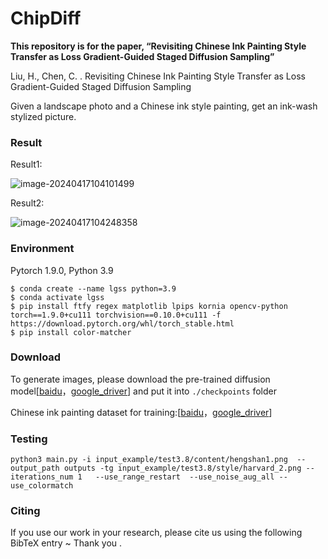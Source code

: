 # ChipDiff

**This repository is for the paper, “Revisiting Chinese Ink Painting Style Transfer as Loss Gradient-Guided Staged Diffusion Sampling”**

Liu, H., Chen, C. . Revisiting Chinese Ink Painting Style Transfer as Loss Gradient-Guided Staged Diffusion Sampling

Given a landscape photo and a Chinese ink style painting, get an ink-wash stylized picture.



### Result

Result1:

![image-20240417104101499]([.\README.assets\image-20240417104101499.png](https://github.com/hengliusky/ChipDiff/blob/main/README.assets/image-20240417104101499.png))

Result2:

![image-20240417104248358](.\README.assets\image-20240417104248358.png)



### Environment

Pytorch 1.9.0, Python 3.9

```
$ conda create --name lgss python=3.9
$ conda activate lgss
$ pip install ftfy regex matplotlib lpips kornia opencv-python torch==1.9.0+cu111 torchvision==0.10.0+cu111 -f https://download.pytorch.org/whl/torch_stable.html
$ pip install color-matcher
```



### Download

To generate images, please download the pre-trained diffusion model[[baidu](https://pan.baidu.com/s/1Uo4tfodCfsHsdVqFEk_TkA?pwd=c8ii  "baidu")，[google_driver](https://drive.google.com/file/d/1dny31C7GEox50F10cDOwN1O6BwChrDqI/view?usp=drive_link "google_driver")] and put it into ```./checkpoints``` folder

Chinese ink painting dataset for training:[[baidu](https://pan.baidu.com/s/1hBiYPVd5Q2HVQVi0IWwLFQ?pwd=i6h1  "baidu")，[google_driver](https://drive.google.com/file/d/1x-JVuvGZohevxfhV23mbe_TTIfb6c-sa/view?usp=drive_link"google_driver")] 



### Testing

```
python3 main.py -i input_example/test3.8/content/hengshan1.png  --output_path outputs -tg input_example/test3.8/style/harvard_2.png --iterations_num 1   --use_range_restart  --use_noise_aug_all --use_colormatch
```



### Citing

If you use our work in your research, please cite us using the following BibTeX entry ~ Thank you .

```

```



